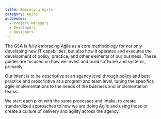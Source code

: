```yaml
---
title: Embracing Agile
category: Agile
audiences:
  - Project Managers
  - Developers
  - Designers
---
```


The GSA is fully embracing Agile as a core methodology for not only developing new IT capabilities, but also how it operates and executes the development of policy, practice, and other elements of our business. These guides are focused on how we invest and build software and systems, primarily.

Our intent is to be descriptive at an agency level through policy and best practice and proscriptive at a program and team level, tuning the specifics agile implementations to the needs of the business and implementation teams.

We start each pilot with the same processes and intake, to create standardized approaches to how we are doing Agile and using those to create a culture of delivery and agility across the agency.

